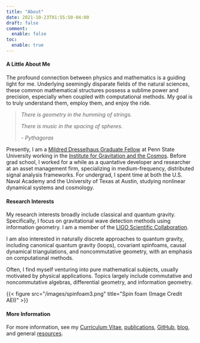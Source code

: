 ```yaml
---
title: "About"
date: 2021-10-23T01:55:50-04:00
draft: false
comment:
  enable: false
toc:
  enable: true
---
```



#### A Little About Me

The profound connection between physics and mathematics is a guiding light for me. Underlying seemingly disparate fields of the natural sciences, these common mathematical structures possess a sublime power and precision, especially when coupled with computational methods. My goal is to truly understand them, employ them, and enjoy the ride.

> _There is geometry in the humming of strings._
>
> _There is music in the spacing of spheres._
> 
> _- Pythagoras_

Presently, I am a [Mildred Dresselhaus Graduate Fellow](https://science.psu.edu/future-students/graduate-students/science-achievement-graduate-fellowship/2020-2021-recipients/mildred-dresselhaus-graduate-scholarship-in-physics)
at Penn State University working in the [Institute for Gravitation and the Cosmos](http://www.gravity.psu.edu/). Before grad school, I worked for a while as a quantative developer and researcher at an asset management firm, specializing in medium-frequency, distributed signal analysis frameworks. For undergrad, I spent time at both the U.S. Naval Academy and the University of Texas at Austin, studying nonlinear dynamical systems and cosmology.

#### Research Interests

My research interests broadly include classical and quantum gravity. Specifically, I focus on gravitational wave detection methods using information geometry. I am a member of the [LIGO Scientific Collaboration](https://roster.ligo.org/roster.php?do=member&uid=6316&search=name&target=in&order=).

I am also interested in naturally discrete approaches to quantum gravity, including canonical quantum gravity (loops), covariant spinfoams, causal dynamical triangulations, and noncommutative geometry, with an emphasis on computational methods.

Often, I find myself venturing into pure mathematical subjects, usually motivated by physical applications. Topics largely include commutative and noncommutative algebras, differential geometry, and information geometry.

{{< figure src="/images/spinfoam3.png" title="Spin foam (Image Credit AEI)" >}}


#### More Information

For more information, see my [Curriculum Vitae](/pdf/cv.pdf), [publications](/pages/publications), 
[GitHub](https://github.com/JWKennington), [blog](/blog), and general [resources](/resources).   
